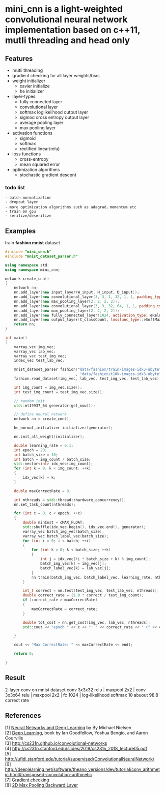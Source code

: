 
# **mini_cnn** is a light-weighted convolutional neural network implementation based on c++11, mutli threading and head only


## Features</br>
- mutli threading
- gradient checking for all layer weights/bias
- weight initializer
	- xavier initialize
	- he initializer
- layer-types
	- fully connected layer
	- convolutional layer
	- softmax loglikelihood output layer
	- sigmod cross entropy output layer
	- average pooling layer
	- max pooling layer
- activation functions
	- sigmoid
	- softmax
	- rectified linear(relu)
- loss functions
	- cross-entropy
	- mean squared error
- optimization algorithms
	- stochastic gradient descent
### todo list
	- batch normalization
	- dropout layer
	- more optimization algorithms such as adagrad，momentum etc
	- train on gpu
	- serilize/deserilize
## Examples</br>
train **fashion mnist** dataset</br>
```cpp
#include "mini_cnn.h"
#include "mnist_dataset_parser.h"

using namespace std;
using namespace mini_cnn;

network create_cnn()
{
	network nn;
	nn.add_layer(new input_layer(W_input, H_input, D_input));
	nn.add_layer(new convolutional_layer(3, 3, 1, 32, 1, 1, padding_type::eValid, activation_type::eRelu));
	nn.add_layer(new max_pooling_layer(2, 2, 2, 2));
	nn.add_layer(new convolutional_layer(3, 3, 32, 64, 1, 1, padding_type::eValid, activation_type::eRelu));
	nn.add_layer(new max_pooling_layer(2, 2, 2, 2));
	nn.add_layer(new fully_connected_layer(1024, activation_type::eRelu));
	nn.add_layer(new output_layer(C_classCount, lossfunc_type::eSoftMax_LogLikelihood, activation_type::eSoftMax));
	return nn;
}

int main()
{
	varray_vec img_vec;
	varray_vec lab_vec;
	varray_vec test_img_vec;
	index_vec test_lab_vec;

	mnist_dataset_parser fashion("data/fashion/train-images-idx3-ubyte", "data/fashion/train-labels-idx1-ubyte"
								, "data/fashion/t10k-images-idx3-ubyte", "data/fashion/t10k-labels-idx1-ubyte");
	fashion.read_dataset(img_vec, lab_vec, test_img_vec, test_lab_vec);

	int img_count = img_vec.size();
	int test_img_count = test_img_vec.size();

	// random init
	std::mt19937_64 generator(get_now());

	// define neural network
	network nn = create_cnn();

	he_normal_initializer initializer(generator);

	nn.init_all_weight(initializer);

	double learning_rate = 0.1;
	int epoch = 20;
	int batch_size = 10;
	int batch = img_count / batch_size;
	std::vector<int> idx_vec(img_count);
	for (int k = 0; k < img_count; ++k)
	{
		idx_vec[k] = k;
	}

	double maxCorrectRate = 0;

	int nthreads = std::thread::hardware_concurrency();
	nn.set_task_count(nthreads);

	for (int c = 0; c < epoch; ++c)
	{
		double minCost = cMAX_FLOAT;
		std::shuffle(idx_vec.begin(), idx_vec.end(), generator);
		varray_vec batch_img_vec(batch_size);
		varray_vec batch_label_vec(batch_size);
		for (int i = 0; i < batch; ++i)
		{
			for (int k = 0; k < batch_size; ++k)
			{
				int j = idx_vec[(i * batch_size + k) % img_count];
				batch_img_vec[k] = img_vec[j];
				batch_label_vec[k] = lab_vec[j];
			}
			nn.train(batch_img_vec, batch_label_vec, learning_rate, nthreads);
		}

		int_t correct = nn.test(test_img_vec, test_lab_vec, nthreads);
		double correct_rate = (1.0 * correct / test_img_count);
		if (correct_rate > maxCorrectRate)
		{
			maxCorrectRate = correct_rate;
		}

		double tot_cost = nn.get_cost(img_vec, lab_vec, nthreads);
		std::cout << "epoch " << c << ": " << correct_rate << " (" << correct << " / " << test_img_count << ")" << "  tot_cost = " << tot_cost << endl;

	}

	cout << "Max CorrectRate: " << maxCorrectRate << endl;

	return 0;

}
```
## Result</br>
2-layer conv on mnist dataset
	conv 3x3x32 relu
	   |
	maxpool 2x2
	   |
	conv 3x3x64 relu
	   |
	maxpool 2x2
	   |
	fc 1024
	   |
	log-likelihood softmax 10
abuout 98.8 correct rate

## References</br>
[1]  [Neural Networks and Deep Learning](http://neuralnetworksanddeeplearning.com/) by By Michael Nielsen</br>
[2]  [Deep Learning](http://www.deeplearningbook.org/), book by Ian Goodfellow, Yoshua Bengio, and Aaron Courville</br>
[3]  http://cs231n.github.io/convolutional-networks </br>
[4] http://cs231n.stanford.edu/slides/2018/cs231n_2018_lecture05.pdf</br>
[5] http://ufldl.stanford.edu/tutorial/supervised/ConvolutionalNeuralNetwork/</br>
[6] http://deeplearning.net/software/theano_versions/dev/tutorial/conv_arithmetic.html#transposed-convolution-arithmetic</br>
[7] [Gradient checking](http://ufldl.stanford.edu/wiki/index.php/Gradient_checking_and_advanced_optimization)</br>
[8] [2D Max Pooling Backward Layer](https://software.intel.com/sites/products/documentation/doclib/daal/daal-user-and-reference-guides/daal_prog_guide/GUID-2C3AA967-AE6A-4162-84EB-93BE438E3A05.htm)

